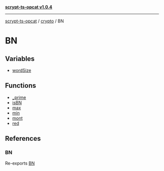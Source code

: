 [**scrypt-ts-opcat v1.0.4**](../../../../README.md)

***

[scrypt-ts-opcat](../../../../README.md) / [crypto](../../README.md) / BN

# BN

## Variables

- [wordSize](variables/wordSize.md)

## Functions

- [\_prime](functions/prime.md)
- [isBN](functions/isBN.md)
- [max](functions/max.md)
- [min](functions/min.md)
- [mont](functions/mont.md)
- [red](functions/red.md)

## References

### BN

Re-exports [BN](../../classes/BN.md)
